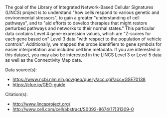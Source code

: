 The goal of the Library of Integrated Network-Based Cellular Signatures (LINCS) project is to understand "how cells respond to various genetic and environmental stressors", to gain a greater "understanding of cell pathways", and to "aid efforts to develop therapies that might restore perturbed pathways and networks to their normal states." This particular data contains Level 4 gene-expression values, which are "Z-scores for each gene based on" Level 3 data "with respect to the population of vehicle controls". Additionally, we mapped the probe identifiers to gene symbols for easier interpretation and included cell line metadata. If you are interested in this dataset, you may also be interested in the LINCS Level 3 or Level 5 data as well as the Connectivity Map data.

Data source(s):

* https://www.ncbi.nlm.nih.gov/geo/query/acc.cgi?acc=GSE70138 
* https://clue.io/GEO-guide

Citation(s):

* http://www.lincsproject.org/
* http://www.cell.com/cell/abstract/S0092-8674(17)31309-0
